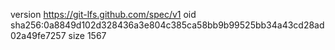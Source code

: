 version https://git-lfs.github.com/spec/v1
oid sha256:0a8849d102d328436a3e804c385ca58bb9b99525bb34a43cd28ad02a49fe7257
size 1567
